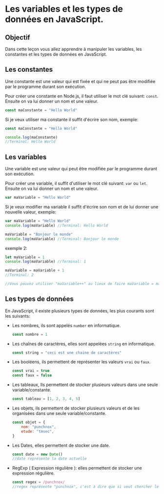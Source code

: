 # Les variables et les types de données en JavaScript.

## Objectif
Dans cette leçon vous allez apprendre à manipuler les variables, les constantes et les types de données en JavaScript.

## Les constantes
Une constante est une valeur qui est fixée et qui ne peut pas être modifiée par le programme durant son exécution.

Pour créer une constante en Node.js, il faut utiliser le mot clé suivant: `const`. Ensuite on va lui donner un nom et une valeur.

```js
const maConstante = "Hello World"
```

Si je veux utiliser ma constante il suffit d'écrire son nom, exemple:
```js
const maConstante = "Hello World"

console.log(maConstante)
//Terminal: Hello World
```

## Les variables
Une variable est une valeur qui peut être modifiée par le programme durant son exécution.

Pour créer une variable, il suffit d'utiliser le mot clé suivant: `var` ou `let`. Ensuite on va lui donner un nom et une valeur.

```js
var maVariable = "Hello World"
```

Si je veux modifier ma variable il suffit d'écrire son nom et de lui donner une nouvelle valeur, exemple:
```js
var maVariable = "Hello World"
console.log(maVariable) //Terminal: Hello World

maVariable = "Bonjour le monde"
console.log(maVariable) //Terminal: Bonjour le monde
```
exemple 2:
```js
let maVariable = 1
console.log(maVariable) //Terminal: 1

maVariable = maVariable + 1
//Terminal: 2

//Vous pouvez utiliser "maVariable++" au lieux de faire maVariable = maVariable + 1, mais on le verras plus tard.
```

## Les types de données
En JavaScript, il existe plusieurs types de données, les plus courants sont les suivants:

- Les nombres, ils sont appelés `number` en informatique.
    ```js
    const nombre = 1
    ```
- Les chaînes de caractères, elles sont appelées `string` en informatique.
    ```js
    const string = "ceci est une chaine de caractères"
    ```
- Les booléens, ils permettent de représenter les valeurs `vrai` ou `faux`.
  ```js
  const vrai = true
  const faux = false
  ```
- Les tableaux, Ils permettent de stocker plusieurs valeurs dans une seule variable/constante.
  ```js
  const tableau = [1, 2, 3, 4, 5]
  ```
- Les objets, ils permettent de stocker plusieurs valeurs et de les organisées dans une seule variable/constante.
  ```js
  const objet = {
      nom: "punchnox",
      etude: "tmsec",
  }
  ```
- Les Dates, elles permettent de stocker une date.
  ```js
  const date = new Date()
  //date représente la date actuelle
  ```
- RegExp ( Expression régulière ): elles permettent de stocker une expression régulière.
  ```js
  const regex = /punchnox/
  //regex représente "punchnox", c'est à dire que si veut chercher le mot "punchnox" dans une chaine de caractères on peut utiliser la variable regex. ( on le verra plus tard dans les leçons aussi )
  ```